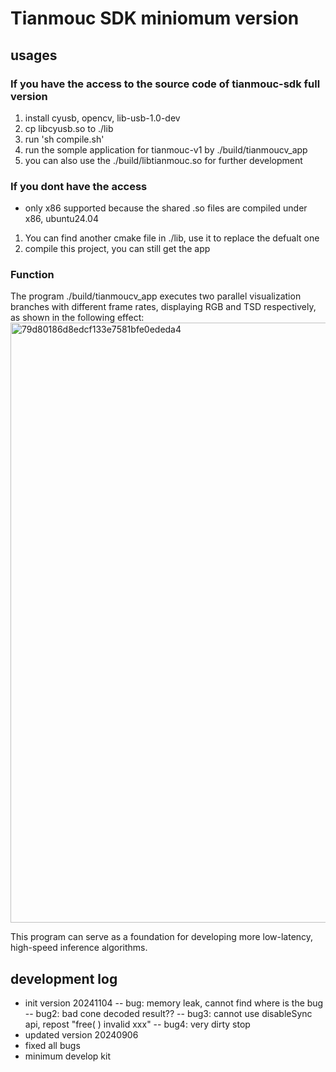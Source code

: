 # Tianmouc SDK miniomum version

## usages

### If you have the access to the source code of tianmouc-sdk full version

1. install cyusb, opencv, lib-usb-1.0-dev
2. cp libcyusb.so to ./lib
3. run 'sh compile.sh'
4. run the somple application for tianmouc-v1 by ./build/tianmoucv_app
5. you can also use the ./build/libtianmouc.so for further development

### If you dont have the access

- only x86 supported because the shared .so files are compiled under x86, ubuntu24.04

1. You can find another cmake file in ./lib, use it to replace the defualt one
2. compile this project, you can still get the app

### Function

The program ./build/tianmoucv_app executes two parallel visualization branches with different frame rates, displaying RGB and TSD respectively, as shown in the following effect:
<img width="1854" height="960" alt="79d80186d8edcf133e7581bfe0ededa4" src="https://github.com/user-attachments/assets/57271f6b-4989-4e32-b509-dac42c458261" />

This program can serve as a foundation for developing more low-latency, high-speed inference algorithms.

## development log

- init version 20241104
-- bug: memory leak, cannot find where is the bug
-- bug2: bad cone decoded result??
-- bug3: cannot use disableSync api, repost "free( ) invalid xxx"
-- bug4: very dirty stop
- updated version 20240906
- fixed all bugs
- minimum develop kit
